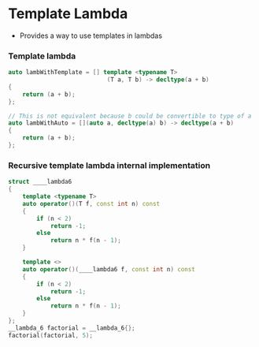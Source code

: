 # Template Lambda
- Provides a way to use templates in lambdas
### Template lambda
```cpp
auto lambWithTemplate = [] template <typename T>
                            (T a, T b) -> decltype(a + b)
{
    return (a + b);
};

// This is not equivalent because b could be convertible to type of a
auto lambWithAuto = [](auto a, decltype(a) b) -> decltype(a + b)
{
    return (a + b);
};
```
### Recursive template lambda internal implementation
```cpp
struct ____lambda6
{
    template <typename T>
    auto operator()(T f, const int n) const
    {
        if (n < 2)
            return -1;
        else
            return n * f(n - 1);
    }

    template <>
    auto operator()(____lambda6 f, const int n) const
    {
        if (n < 2)
            return -1;
        else
            return n * f(n - 1);
    }
};
__lambda_6 factorial = __lambda_6{};
factorial(factorial, 5);
```
